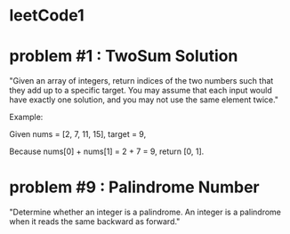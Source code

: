 # leetCode1
# problem #1 : TwoSum Solution
"Given an array of integers, return indices of the two numbers such that they add up to a specific target.
You may assume that each input would have exactly one solution, and you may not use the same element twice."

Example:

Given nums = [2, 7, 11, 15], target = 9,

Because nums[0] + nums[1] = 2 + 7 = 9,
return [0, 1].

# problem #9 : Palindrome Number
"Determine whether an integer is a palindrome. An integer is a palindrome when it reads the same backward as forward."